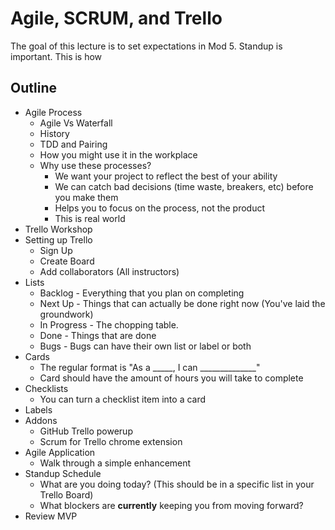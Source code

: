# Agile, SCRUM, and Trello

The goal of this lecture is to set expectations in Mod 5. Standup is important. This is how 

## Outline

* Agile Process
  * Agile Vs Waterfall
  * History
  * TDD and Pairing
  * How you might use it in the workplace
  * Why use these processes?
       * We want your project to reflect the best of your ability
       * We can catch bad decisions (time waste, breakers, etc) before you make them
       * Helps you to focus on the process, not the product
       * This is real world
*  Trello Workshop
  * Setting up Trello
    * Sign Up
    * Create Board
    * Add collaborators (All instructors)
  * Lists
    * Backlog - Everything that you plan on completing
    * Next Up - Things that can actually be done right now (You've laid the groundwork)
    * In Progress - The chopping table.
    * Done - Things that are done
    * Bugs - Bugs can have their own list or label or both
  * Cards
    * The regular format is "As a _____, I can ______________"
    * Card should have the amount of hours you will take to complete
  * Checklists
    * You can turn a checklist item into a card
  * Labels
  * Addons
    * GitHub Trello powerup
    * Scrum for Trello chrome extension
* Agile Application
  * Walk through a simple enhancement
* Standup Schedule
  * What are you doing today? (This should be in a specific list in your Trello Board)
  * What blockers are **currently** keeping you from moving forward?
* Review MVP

